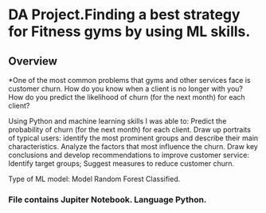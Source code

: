 # DA Project.Finding a best strategy for Fitness gyms by using ML skills.

## Overview
*One of the most common problems that gyms and other services face is customer churn. How do you know when a client is no longer with you? How do you predict the likelihood of churn (for the next month) for each client?

Using Python and machine learning skills I was able to: Predict the probability of churn (for the next month) for each client.
Draw up portraits of typical users: identify the most prominent groups and describe their main characteristics.
Analyze the factors that most influence the churn.
Draw key conclusions and develop recommendations to improve customer service:
Identify target groups;
Suggest measures to reduce customer churn.

Type of ML model: Model Random Forest Classified.

### File contains Jupiter Notebook. Language Python.
